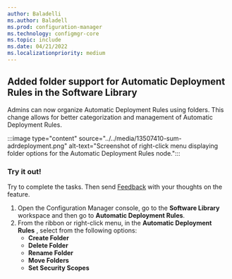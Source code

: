 ```yaml
---
author: Baladelli
ms.author: Baladell
ms.prod: configuration-manager
ms.technology: configmgr-core
ms.topic: include
ms.date: 04/21/2022
ms.localizationpriority: medium
---
```


## <a name="bkmk_folder"></a> Added folder support for Automatic Deployment Rules in the Software Library
<!--13507410-->

Admins can now organize Automatic Deployment Rules using folders. This change allows for better categorization and management of Automatic Deployment Rules.

:::image type="content" source="../../media/13507410-sum-adrdeployment.png" alt-text="Screenshot of right-click menu displaying folder options for the Automatic Deployment Rules node.":::

### Try it out!

Try to complete the tasks. Then send [Feedback](../../../../understand/product-feedback.md) with your thoughts on the feature.

1. Open the Configuration Manager console, go to the **Software Library** workspace and then go to **Automatic Deployment Rules**.
2. From the ribbon or right-click menu, in the **Automatic Deployment Rules** , select from the following options:
   - **Create Folder**
   - **Delete Folder**
   - **Rename Folder**
   - **Move Folders**
   - **Set Security Scopes**